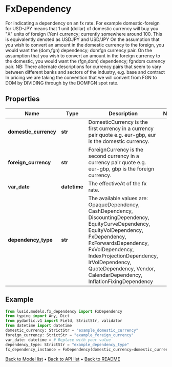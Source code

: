 # FxDependency

For indicating a dependency on an fx rate. For example domestic-foreign for USD-JPY means that 1 unit (dollar) of domestic currency will buy you \"X\" units of foreign (Yen) currency; currently somewhere around 100. This is equivalently denoted as USDJPY and USD/JPY              On the assumption that you wish to convert an amount in the domestic currency to the foreign, you would want the (dom,fgn) dependency; domfgn currency pair. On the assumption that you wish to convert an amount in the foreign currency to the domestic, you would want the (fgn,dom) dependency; fgndom currency pair.              NB: There alternate descriptions for currency pairs that seem to vary between different banks and sectors of the industry, e.g. base and contract              In pricing we are taking the convention that we will convert from FGN to DOM by DIVIDING through by the DOMFGN spot rate.
## Properties
Name | Type | Description | Notes
------------ | ------------- | ------------- | -------------
**domestic_currency** | **str** | DomesticCurrency is the first currency in a currency pair quote e.g. eur-gbp, eur is the domestic currency. | 
**foreign_currency** | **str** | ForeignCurrency is the second currency in a currency pair quote e.g. eur-gbp, gbp is the foreign currency. | 
**var_date** | **datetime** | The effectiveAt of the fx rate. | 
**dependency_type** | **str** | The available values are: OpaqueDependency, CashDependency, DiscountingDependency, EquityCurveDependency, EquityVolDependency, FxDependency, FxForwardsDependency, FxVolDependency, IndexProjectionDependency, IrVolDependency, QuoteDependency, Vendor, CalendarDependency, InflationFixingDependency | 
## Example

```python
from lusid.models.fx_dependency import FxDependency
from typing import Any, Dict
from pydantic.v1 import Field, StrictStr, validator
from datetime import datetime
domestic_currency: StrictStr = "example_domestic_currency"
foreign_currency: StrictStr = "example_foreign_currency"
var_date: datetime = # Replace with your value
dependency_type: StrictStr = "example_dependency_type"
fx_dependency_instance = FxDependency(domestic_currency=domestic_currency, foreign_currency=foreign_currency, var_date=var_date, dependency_type=dependency_type)

```

[Back to Model list](../README.md#documentation-for-models) &#8226; [Back to API list](../README.md#documentation-for-api-endpoints) &#8226; [Back to README](../README.md)


